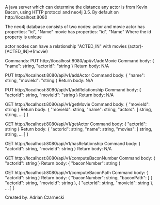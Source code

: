 A java server which can determine the distance any actor is from Kevin Bacon, using HTTP protocol and neo4j 3.5.
By default on http://localhost:8080

The neo4j database consists of two nodes: actor and movie
actor has properties:
"id", "Name"
movie has properties:
"id", "Name"
Where the id property is unique

actor nodes can have a relationship "ACTED_IN" with movies
(actor)-[ACTED_IN]->(movie)




Commands:
PUT http://localhost:8080/api/v1/addMovie
	Command body:
	{
		"name": string,
		"actorId": "string
	}
	Return body:
		N/A

PUT http://localhost:8080/api/v1/addActor
	Command body:
	{
		"name": string,
		"movieId": "string
	}
	Return body:
		N/A

PUT http://localhost:8080/api/v1/addRelationship
	Command body:
	{
		"actorId": string,
		"movieId": "string
	}
	Return body:
		N/A





GET http://localhost:8080/api/v1/getMovie
	Command body:
	{
		"movieId": string
	}
	Return body:
	{
		"movieId": string,
		"name": string,
		"actors": [
			string,
			string,
			...
		]
	}

GET http://localhost:8080/api/v1/getActor
	Command body:
	{
		"actorId": string
	}
	Return body:
	{
		"actorId": string,
		"name": string,
		"movies": [
			string,
			string,
			...
		]
	}

GET http://localhost:8080/api/v1/hasRelationship
	Command body:
	{
		"actorId": string,
		"movieId": string
	}
	Return body:
		N/A

GET http://localhost:8080/api/v1/computeBaconNumber
	Command body:
	{
		"actorId": string
	}
	Return body:
	{
		"baconNumber": string
	}

GET http://localhost:8080/api/v1/computeBaconPath
	Command body:
	{
		"actorId": string
	}
	Return body:
	{
		"baconNumber": string,
		"baconPath": [
			{
				"actorId": string,
				"movieId": string
			},
			{
				"actorId": string,
				"movieId": string
			},
			...
		]
	}


Created by: Adrian Czarnecki